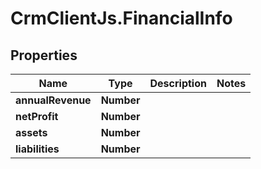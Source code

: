 # CrmClientJs.FinancialInfo

## Properties

Name | Type | Description | Notes
------------ | ------------- | ------------- | -------------
**annualRevenue** | **Number** |  | 
**netProfit** | **Number** |  | 
**assets** | **Number** |  | 
**liabilities** | **Number** |  | 


